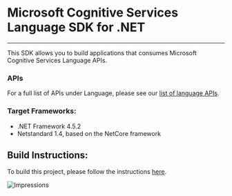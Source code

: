 # Microsoft Cognitive Services Language SDK for .NET
 ----

 This SDK allows you to build applications that consumes Microsoft Cognitive Services Language APIs.

 ### APIs

 For a full list of APIs under Language, please see our [list of language APIs](https://azure.microsoft.com/en-us/services/cognitive-services/?v=17.29#lang).

### Target Frameworks:

* .NET Framework 4.5.2
* Netstandard 1.4, based on the NetCore framework

## Build Instructions:

To build this project, please follow the instructions [here](https://github.com/Azure/azure-sdk-for-net/blob/psSdkJson6/README.md).

![Impressions](https://azure-sdk-impressions.azurewebsites.net/api/impressions/azure-sdk-for-net%2Fsdk%2Fcognitiveservices%2FLanguage.TextAnalytics%2Fsrc%2FReadme.png)
